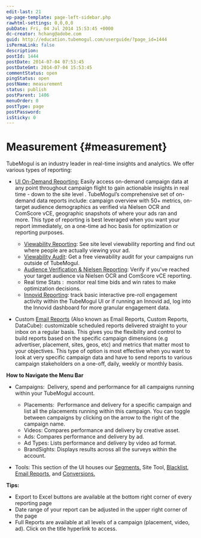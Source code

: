 ```yaml
---
edit-last: 21
wp-page-template: page-left-sidebar.php
rawhtml-settings: 0,0,0,0
pubDate: Fri, 04 Jul 2014 15:53:45 +0000
dc-creator: hchang@adobe.com
guid: http://education.tubemogul.com/userguide/?page_id=1444
isPermaLink: false
description: 
postId: 1444
postDate: 2014-07-04 07:53:45
postDateGmt: 2014-07-04 15:53:45
commentStatus: open
pingStatus: open
postName: measurement
status: publish
postParent: 1406
menuOrder: 0
postType: page
postPassword: 
isSticky: 0
---
```


# Measurement {#measurement}

TubeMogul is an industry leader in real-time insights and analytics. We offer various types of reporting:

* [UI On-Demand Reporting:](measurement/campaign-reporting.md)&nbsp;Easily access on-demand campaign data at any point throughout campaign flight to&nbsp;gain actionable insights in real time - down to the site level . TubeMogul’s&nbsp;comprehensive set of on-demand data reports include: campaign overview with 50+&nbsp;metrics, on-target audience demographics as verified via Nielsen OCR and ComScore vCE, geographic&nbsp;snapshots of where your ads ran and more.&nbsp;This type of reporting is best leveraged when you want your report immediately, on a one-time ad hoc basis for optimization or reporting purposes.

    * [Viewability Reporting](measurement/viewability.md): See site level viewability reporting and find out where people are actually viewing your ad.
    * [Viewability Audit](planning/brand-safety/viewability-audit.md):&nbsp;Get a free viewability audit for your campaigns run outside of TubeMogul.
    * [Audience Verification & Nielsen Reporting](measurement/nielsen-ocr-reporting.md):&nbsp;Verify if you've reached your target audience via Nielsen OCR and ComScore vCE reporting.
    * Real time Stats&nbsp;:&nbsp; monitor real time bids and win rates to make optimization decisions.
    * [Innovid Reporting](measurement/innovid-reporting.md):&nbsp;track basic interactive pre-roll engagement activity within the TubeMogul UI or if running an Innovid ad, log into the Innovid dashboard for more granular engagement data.

* Custom [Email Reports](measurement/campaign-reporting/email-reports.md) (Also known as Email Reports, Custom Reports, DataCube): customizable scheduled reports delivered straight to your inbox on a regular basis. This gives you the flexibility and control to build reports based on the specific campaign dimensions (e.g advertiser, placement, sites, geos, etc) and metrics that matter most to your objectives. This type of option is most effective when you want to look at very specific campaign data and have to send reports to various campaign stakeholders on a one-off, daily, weekly or monthly basis.

**How to Navigate the Menu Bar**

* Campaigns: &nbsp;Delivery, spend and performance for&nbsp;all campaigns running within your TubeMogul account.

    * Placements:&nbsp; Performance and delivery for a specific campaign and list all the placements running within this campaign. You can toggle between campaigns by clicking on the arrow to the right of the campaign name.
    * Videos: Compares&nbsp;performance and delivery by creative asset.
    * Ads: Compares performance and delivery by ad.
    * Ad Types: Lists performance and delivery by video ad format.
    * BrandSights: Displays results across all the surveys within the account.

* Tools: This section of the UI houses our [Segments,](planning/targeting/retargeting/custom-segment-tool.md) Site Tool, [Blacklist](planning/brand-safety/blacklists.md), [Email Reports](measurement/campaign-reporting/email-reports.md), and [Conversions.](execution/placement-setup/conversions.md)

**Tips:&nbsp;**

* Export to Excel buttons are available at the bottom right corner of every reporting page
* Date range of your report can be adjusted in the upper right corner of the page
* Full Reports are available at all levels of a campaign (placement, video, ad). Click on the title hyperlink to access.

